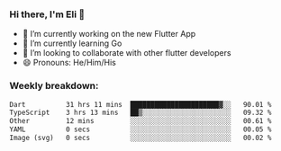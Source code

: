 ### Hi there, I'm Eli 👋
- 🔭 I’m currently working on the new Flutter App
- 🌱 I’m currently learning Go
- 🦄 I’m looking to collaborate with other flutter developers
- 😄 Pronouns: He/Him/His

### Weekly breakdown:
<!--START_SECTION:waka-->

```txt
Dart          31 hrs 11 mins  ██████████████████████▓░░   90.01 %
TypeScript    3 hrs 13 mins   ██▒░░░░░░░░░░░░░░░░░░░░░░   09.32 %
Other         12 mins         ░░░░░░░░░░░░░░░░░░░░░░░░░   00.61 %
YAML          0 secs          ░░░░░░░░░░░░░░░░░░░░░░░░░   00.05 %
Image (svg)   0 secs          ░░░░░░░░░░░░░░░░░░░░░░░░░   00.02 %
```

<!--END_SECTION:waka-->
